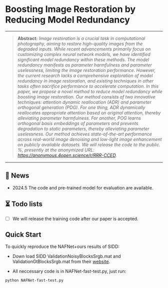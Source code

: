 # Boosting Image Restoration by Reducing Model Redundancy

<hr />

>**Abstract:** *Image restoration is a crucial task in computational photography, aiming to restore high-quality images from the degraded inputs. While recent advancements primarily focus on customizing complex neural network models, we have identified significant model redundancy within these methods. The model redundancy manifests as parameter harmfulness and parameter uselessness, limiting the image restoration performance. However, the current research lacks a comprehensive exploration of model redundancy in image restoration, and existing techniques in other tasks often sacrifice performance to accelerate computation. In this paper, we propose a novel method to reduce model redundancy while boosting image restoration. Our method consists of two innovative techniques: attention dynamic reallocation (ADR) and parameter orthogonal generation (POG). For one thing, ADR dynamically reallocates appropriate attention based on original attention, thereby alleviating parameter harmfulness. For another, POG learns orthogonal basis embeddings of parameters and prevents degradation to static parameters, thereby alleviating parameter uselessness. Our method achieves state-of-the-art performance across real-world image denoising and low-light image enhancement on publicly available datasets. We will release the code to the public. %, presently at the anonymized URL: https://anonymous.4open.science/r/RRR-CCED.*
<hr />

## 🚀 News

- 2024.5 The code and pre-trained model for evaluation are available.


## ⏳ Todo lists

- [ ] We will release the training code after our paper is accepted.


## Quick Start

To quickly reproduce the NAFNet+ours results of SIDD:

- Down load SIDD ValidationNoisyBlocksSrgb.mat and ValidationGtBlocksSrgb.mat from their [website](https://abdokamel.github.io/sidd/).

- All neccessary code is in NAFNet-fast-test.py, just run:
```
python NAFNet-fast-test.py
```

